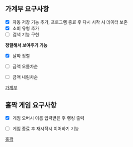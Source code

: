 ## 가계부 요구사항
- [x] 자동 저장 기능 추가, 프로그램 종료 후 다시 시작 시 데이터 보존
- [x] 소비 유형 추가
- [ ] 검색 기능 구현

**정렬해서 보여주기 기능**
 - [x] 날짜 정렬
 - [ ] 금액 오름차순
 - [ ] 금액 내림차순


[가계부](https://github.com/jeremy0405/Codesquad_Cocoa/tree/main/Day6/householdSecondTry/src)


## 홀짝 게임 요구사항
- [x] 게임 오버시 이름 입력받은 후 랭킹 출력
- [ ] 게임 종료 후 재시작시 이어하기 기능


[홀짝](https://github.com/jeremy0405/Codesquad_Cocoa/tree/main/Day6/holjjak/src)